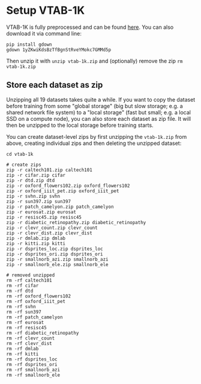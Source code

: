 # Setup VTAB-1K

VTAB-1K is fully preprocessed and can be found [here](https://drive.google.com/file/d/1yZKwiKdsBzTfBgnStRveYMokc7GMMd5p). 
You can also download it via command line:

```
pip install gdown
gdown 1yZKwiKdsBzTfBgnStRveYMokc7GMMd5p
```

Then unzip it with `unzip vtab-1k.zip` and (optionally) remove the zip `rm vtab-1k.zip`

## Store each dataset as zip

Unzipping all 19 datasets takes quite a while. If you want to copy the dataset before training from some 
"global storage" (big but slow storage; e.g. a shared network file system) to a "local storage" (fast but small; e.g.
a local SSD on a compute node), you can also store each dataset as zip file. It will then be unzipped to the local 
storage before training starts.

You can create dataset-level zips by first unzipping the `vtab-1k.zip` from above, creating individual zips and 
then deleting the unzipped dataset:

```
cd vtab-1k

# create zips
zip -r caltech101.zip caltech101
zip -r cifar.zip cifar
zip -r dtd.zip dtd
zip -r oxford_flowers102.zip oxford_flowers102
zip -r oxford_iiit_pet.zip oxford_iiit_pet
zip -r svhn.zip svhn
zip -r sun397.zip sun397
zip -r patch_camelyon.zip patch_camelyon
zip -r eurosat.zip eurosat
zip -r resisc45.zip resisc45
zip -r diabetic_retinopathy.zip diabetic_retinopathy
zip -r clevr_count.zip clevr_count
zip -r clevr_dist.zip clevr_dist
zip -r dmlab.zip dmlab
zip -r kitti.zip kitti
zip -r dsprites_loc.zip dsprites_loc
zip -r dsprites_ori.zip dsprites_ori
zip -r smallnorb_azi.zip smallnorb_azi
zip -r smallnorb_ele.zip smallnorb_ele

# removed unzipped
rm -rf caltech101
rm -rf cifar
rm -rf dtd
rm -rf oxford_flowers102
rm -rf oxford_iiit_pet
rm -rf svhn
rm -rf sun397
rm -rf patch_camelyon
rm -rf eurosat
rm -rf resisc45
rm -rf diabetic_retinopathy
rm -rf clevr_count
rm -rf clevr_dist
rm -rf dmlab
rm -rf kitti
rm -rf dsprites_loc
rm -rf dsprites_ori
rm -rf smallnorb_azi
rm -rf smallnorb_ele
```
